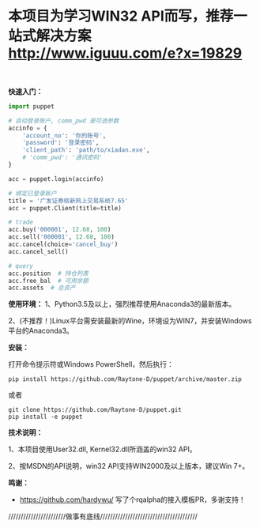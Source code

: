 # 本项目为学习WIN32 API而写，推荐一站式解决方案 http://www.iguuu.com/e?x=19829 <br/>
<br/>

**快速入门：**

```python
import puppet

# 自动登录账户, comm_pwd 是可选参数
accinfo = {
    'account_no': '你的账号',
    'password': '登录密码',
    'client_path': 'path/to/xiadan.exe',
    # 'comm_pwd': '通讯密码'
}

acc = puppet.login(accinfo)

# 绑定已登录账户
title = '广发证券核新网上交易系统7.65'
acc = puppet.Client(title=title)

# trade
acc.buy('000001', 12.68, 100)
acc.sell('000001', 12.68, 100)
acc.cancel(choice='cancel_buy')
acc.cancel_sell()

# query
acc.position  # 持仓列表
acc.free_bal  # 可用余额
acc.assets  # 总资产
```

**使用环境：**
1、Python3.5及以上，强烈推荐使用Anaconda3的最新版本。

2、(不推荐！)Linux平台需安装最新的Wine，环境设为WIN7，并安装Windows平台的Anaconda3。

**安装：**

打开命令提示符或Windows PowerShell，然后执行：

```shell
pip install https://github.com/Raytone-D/puppet/archive/master.zip
```

或者

```shell
git clone https://github.com/Raytone-D/puppet.git
pip install -e puppet
```

**技术说明：**

1、本项目使用User32.dll, Kernel32.dll所涵盖的win32 API。

2、按MSDN的API说明，win32 API支持WIN2000及以上版本，建议Win 7+。

**鸣谢：**

* https://github.com/hardywu/ 写了个rqalpha的接入模板PR，多谢支持！

///////////////////////做事有底线///////////////////////////////////////
